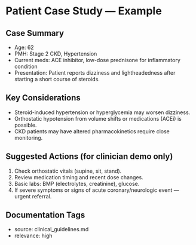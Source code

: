 # Patient Case Study — Example

## Case Summary
- Age: 62
- PMH: Stage 2 CKD, Hypertension
- Current meds: ACE inhibitor, low-dose prednisone for inflammatory condition
- Presentation: Patient reports dizziness and lightheadedness after starting a short course of steroids.

## Key Considerations
- Steroid-induced hypertension or hyperglycemia may worsen dizziness.
- Orthostatic hypotension from volume shifts or medications (ACEi) is possible.
- CKD patients may have altered pharmacokinetics require close monitoring.

## Suggested Actions (for clinician demo only)
1. Check orthostatic vitals (supine, sit, stand).
2. Review medication timing and recent dose changes.
3. Basic labs: BMP (electrolytes, creatinine), glucose.
4. If severe symptoms or signs of acute coronary/neurologic event — urgent referral.

## Documentation Tags
- source: clinical_guidelines.md
- relevance: high
